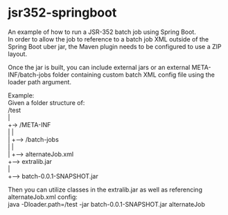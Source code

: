 # jsr352-springboot

An example of how to run a JSR-352 batch job using Spring Boot.  
In order to allow the job to reference to a batch job XML outside of the Spring Boot uber jar, the Maven plugin needs to be configured to use a ZIP layout.
  
Once the jar is built, you can include external jars or an external META-INF/batch-jobs folder containing custom batch XML config file using the loader path argument.  

Example:  
Given a folder structure of:  
/test  
   |  
   +-> /META-INF  
   |         |  
   |         +--> /batch-jobs  
   |                   |  
   |                   +--> alternateJob.xml  
   +--> extralib.jar  
   |  
   +--> batch-0.0.1-SNAPSHOT.jar  
  
Then you can utilize classes in the extralib.jar as well as referencing alternateJob.xml config:  
java -Dloader.path=/test -jar batch-0.0.1-SNAPSHOT.jar alternateJob  